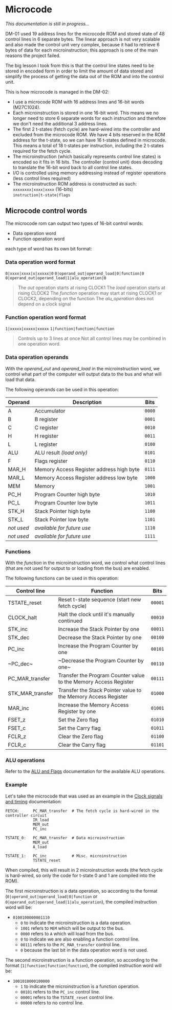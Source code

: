 # Microcode

*This documentation is still in progress...*



DM-01 used 19 address lines for the microcode ROM and stored state of 48 control lines in 6 separate bytes. The linear approach is not very scalable and also made the control unit very complex, because it had to retrieve 6 bytes of data for each microinstruction; this approach is one of the main reasons the project failed.

The big lesson I took from this is that the control line states need to be stored in encoded form in order to limit the amount of data stored and simplify the process of getting the data out of the ROM and into the control unit.

This is how microcode is managed in the DM-02:

- I use a microcode ROM with 16 address lines and 16-bit words (M27C1024).
- Each microinstruction is stored in one 16-bit word. This means we no longer need to store 6 separate words for each instruction and therefore we don't need the additional 3 address lines.
- The first 2 t-states (fetch cycle) are hard-wired into the controller and excluded from the microcode ROM. We have 4 bits reserved in the ROM address for the t-state, so we can have 16 t-states defined in microcode. This means a total of 18 t-states per instruction, including the 2 t-states required for the fetch cycle.
- The microinstruction (which basically represents control line states) is encoded so it fits in 16 bits. The controller (control unit) does decoding to translate the 16-bit word back to all control line states.
- I/O is controlled using memory addressing instead of register operations (less control lines required)
- The microinstruction ROM address is constructed as such:  
  `xxxxxxxx|xxxx|xxxx` (16-bits)  
  `instruction|t-state|flags`



## Microcode control words

The microcode rom can output two types of 16-bit control words:

- Data operation word
- Function operation word

each type of word has its own bit format:

### Data operation word format

`0|xxxx|xxxx|x|xxxxx|0`
`0|operand_out|operand_load|0|function|0`
`0|operand_out|operand_load|1|alu_operation|0`

> The *out* operation starts at rising CLOCK1
> The *load* operation starts at rising CLOCK2
> The *function* operation may start at rising CLOCK1 or CLOCK2, depending on the function
> The *alu_operation* does not depend on a clock signal

### Function operation word format

`1|xxxxx|xxxxx|xxxxx`
`1|function|function|function`

> Controls up to 3 lines at once
> Not all control lines may be combined in one operation word.

### Data operation operands

With the *operand_out* and *operand_load* in the microinstruction word, we control what part of the computer will output data to the bus and what will load that data.

The following operands can be used in this operation:

| Operand    | Description                              | Bits   |
| ---------- | ---------------------------------------- | ------ |
| A          | Accumulator                              | `0000` |
| B          | B register                               | `0001` |
| C          | C register                               | `0010` |
| H          | H register                               | `0011` |
| L          | L register                               | `0100` |
| ALU        | ALU result *(load only)*                 | `0101` |
| F          | Flags register                           | `0110` |
| MAR_H      | Memory Access Register address high byte | `0111` |
| MAR_L      | Memory Access Register address low byte  | `1000` |
| MEM        | Memory                                   | `1001` |
| PC_H       | Program Counter high byte                | `1010` |
| PC_L       | Program Counter low byte                 | `1011` |
| STK_H      | Stack Pointer high byte                  | `1100` |
| STK_L      | Stack Pointer low byte                   | `1101` |
| *not used* | *available for future use*               | `1110` |
| *not used* | *available for future use*               | `1111` |

### Functions

With the *function* in the microinstruction word, we control what control lines (that are not used for output to or loading from the bus) are enabled.

The following functions can be used in this operation:

| Control line     | Function                                                     | Bits    |
| ---------------- | ------------------------------------------------------------ | ------- |
| TSTATE_reset     | Reset t-state sequence (start new fetch cycle)               | `00001` |
| CLOCK_halt       | Halt the clock until it's manually continued                 | `00010` |
| STK_inc          | Increase the Stack Pointer by one                            | `00011` |
| STK_dec          | Decrease the Stack Pointer by one                            | `00100` |
| PC_inc           | Increase the Program Counter by one                          | `00101` |
| ~PC_dec~         | ~Decrease the Program Counter by one~                        | `00110` |
| PC_MAR_transfer  | Transfer the Program Counter value to the Memory Access Register | `00111` |
| STK_MAR_transfer | Transfer the Stack Pointer value to the Memory Access Register | `01000` |
| MAR_inc          | Increase the Memory Access Register by one                   | `01001` |
| FSET_z           | Set the Zero flag                                            | `01010` |
| FSET_c           | Set the Carry flag                                           | `01011` |
| FCLR_z           | Clear the Zero flag                                          | `01100` |
| FCLR_c           | Clear the Carry flag                                         | `01101` |

### ALU operations

Refer to the [ALU and Flags](./ALU-and-flags.md) documentation for the available ALU operations.

### Example

Let's take the microcode that was used as an example in the [Clock signals and timing](./Clock-signals-timing.md) documentation:

```
FETCH:      PC_MAR_transfer  # The fetch cycle is hard-wired in the controller circuit
            IR_load
            MEM_out
            PC_inc

TSTATE_0:   PC_MAR_transfer  # Data microinstruction
            MEM_out	
            A_load
			
TSTATE_1:   PC_inc           # Misc. microinstruction
            TSTATE_reset
```

When compiled, this will result in 2 microinstruction words (the fetch cycle is hard-wired, so only the code for t-state 0 and 1 are compiled into the ROM).

The first microinstruction is a data operation, so according to the format (`0|operand_out|operand_load|0|function` or `0|operand_out|operand_load|1|alu_operation`), the compiled instruction word  will be:

- `0100100000001110` 
  - `0` to indicate the microinstruction is a data operation.
  - `1001` refers to `MEM` which will be output to the bus.
  - `0000` refers to `A` which will load from the bus.
  - `0` to indicate we are also enabling a function control line.
  - `00111` refers to the `PC_MAR_transfer` control line.
  - `0` because the last bit in the data operation word is not used.

The second microinstruction is a function operation, so according to the format (`1|function|function|function`), the compiled instruction word will be:

- `1001010000100000`
  - `1` to indicate the microinstruction is a function operation.
  - `00101` refers to the `PC_inc` control line.
  - `00001` refers to the `TSTATE_reset` control line.
  - `00000` refers to no control line.

